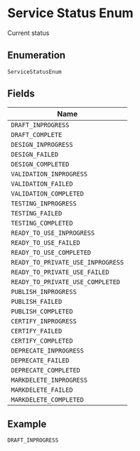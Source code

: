 
# Service Status Enum

Current status

## Enumeration

`ServiceStatusEnum`

## Fields

| Name |
|  --- |
| `DRAFT_INPROGRESS` |
| `DRAFT_COMPLETE` |
| `DESIGN_INPROGRESS` |
| `DESIGN_FAILED` |
| `DESIGN_COMPLETED` |
| `VALIDATION_INPROGRESS` |
| `VALIDATION_FAILED` |
| `VALIDATION_COMPLETED` |
| `TESTING_INPROGRESS` |
| `TESTING_FAILED` |
| `TESTING_COMPLETED` |
| `READY_TO_USE_INPROGRESS` |
| `READY_TO_USE_FAILED` |
| `READY_TO_USE_COMPLETED` |
| `READY_TO_PRIVATE_USE_INPROGRESS` |
| `READY_TO_PRIVATE_USE_FAILED` |
| `READY_TO_PRIVATE_USE_COMPLETED` |
| `PUBLISH_INPROGRESS` |
| `PUBLISH_FAILED` |
| `PUBLISH_COMPLETED` |
| `CERTIFY_INPROGRESS` |
| `CERTIFY_FAILED` |
| `CERTIFY_COMPLETED` |
| `DEPRECATE_INPROGRESS` |
| `DEPRECATE_FAILED` |
| `DEPRECATE_COMPLETED` |
| `MARKDELETE_INPROGRESS` |
| `MARKDELETE_FAILED` |
| `MARKDELETE_COMPLETED` |

## Example

```
DRAFT_INPROGRESS
```

